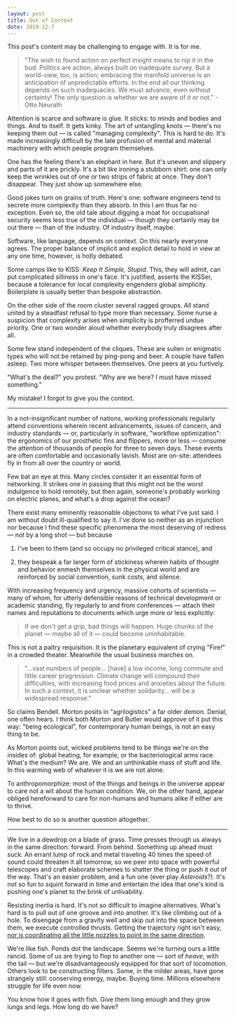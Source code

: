 ```yaml
---
layout: post
title: Out of Context
date: 2019-12-7
---
```


<div class="alert alert-warning" role="alert">
This post's content may be challenging to engage with. It is for me.
</div>

> "The wish to found action on perfect insight means to nip it in the bud. Politics are action, always built on inadequate survey. But a world-view, too, is action; embracing the manifold universe is an anticipation of unpredictable efforts. In the end all our thinking depends on such inadequacies. We must advance, even without certainty! The only question is whether we are aware of it or not." - Otto Neurath

Attention is scarce and software is glue. It sticks: to minds and bodies and things. And to itself. It gets kinky. The art of untangling knots &mdash; there's no keeping them out &mdash; is called "managing complexity". This is hard to do. It's made increasingly difficult by the late profusion of mental and material machinery with which people program themselves.

One has the feeling there's an elephant in here. But it's uneven and slippery and parts of it are prickly. It's a bit like ironing a stubborn shirt: one can only keep the wrinkles out of one or two strips of fabric at once. They don't disappear. They just show up somewhere else.

Good jokes turn on grains of truth. Here's one: software engineers tend to secrete more complexity than they absorb. In this I am thus far no exception. Even so, the old tale about digging a moat for occupational security seems less true of the individual &mdash; though they certainly may be out there &mdash; than of the industry. Of industry itself, maybe.

Software, like language, depends on context. On this nearly everyone agrees. The proper balance of implicit and explicit detail to hold in view at any one time, however, is hotly debated.

Some camps like to KISS: *Keep It Simple, Stupid*. This, they will admit, can put complicated silliness in one's face. It's justified, asserts the KISSer, because a tolerance for local complexity engenders global simplicity. Boilerplate is usually better than bespoke abstraction.

On the other side of the room cluster several ragged groups. All stand united by a steadfast refusal to type more than necessary. Some nurse a suspicion that complexity arises when simplicity is profferred undue priority. One or two wonder aloud whether everybody truly disagrees after all.

Some few stand independent of the cliques. These are sullen or enigmatic types who will not be retained by ping-pong and beer. A couple have fallen asleep. Two more whisper between themselves. One peers at you furtively.

"What's the deal?" you protest. "Why are we here? I must have missed something."

My mistake! I forgot to give you the context.

---

In a not-insignificant number of nations, working professionals regularly attend conventions wherein recent advancements, issues of concern, and industry standards &mdash; or, particularly in software, "workflow optimization": the ergonomics of our prosthetic fins and flippers, more or less &mdash; consume the attention of thousands of people for three to seven days. These events are often comfortable and occasionally lavish. Most are on-site: attendees fly in from all over the country or world.

Few bat an eye at this. Many circles consider it an essential form of networking. It strikes one in passing that this might not be the worst indulgence to hold remotely, but then again, someone's probably working on electric planes, and what's a drop against the ocean?

There exist many eminently reasonable objections to what I've just said. I am without doubt ill-qualified to say it. I've done so neither as an injunction nor because I find these specific phenomena the most deserving of redress &mdash; not by a long shot &mdash; but because

1. I've been to them (and so occupy no privileged critical stance), and

2. they bespeak a far larger form of stickiness wherein habits of thought and behavior enmesh themselves in the physical world and are reinforced by social convention, sunk costs, and silence.

With increasing frequency and urgency, massive cohorts of scientists &mdash; many of whom, for utterly defensible reasons of technical development or academic standing, fly regularly to and from conferences &mdash; attach their names and reputations to documents which urge more or less explicitly:

> If we don't get a grip, bad things will happen. Huge chunks of the planet &mdash; maybe all of it &mdash; could become uninhabitable.

This is not a paltry requisition. It is the planetary equivalent of crying "Fire!" in a crowded theater. Meanwhile the usual business marches on.

> "...vast numbers of people... [have] a low income, long commute and little career progression. Climate change will compound their difficulties, with increasing food prices and anxieties about the future. In such a context, it is unclear whether solidarity... will be a widespread response."

So claims Bendell. Morton posits in "agrilogistics" a far older demon. Denial, one often hears. I think both Morton and Butler would approve of it put this way: "being ecological", for contemporary human beings, is not an easy thing to be.

As Morton points out, wicked problems tend to be things we're on the insides of: global heating, for example, or the bacteriological arms race. What's the medium? We are. We and an unthinkable mass of stuff and life. In this warming web of whatever it is we are not alone.

To anthropomorphize: most of the things and beings in the universe appear to care not a wit about the human condition. We, on the other hand, appear obliged hereforward to care for non-humans and humans alike if either are to thrive.

How best to do so is another question altogether.

---

We live in a dewdrop on a blade of grass. Time presses through us always in the same direction: forward. From behind. Something up ahead must suck. An errant lump of rock and metal traveling 40 times the speed of sound could threaten it all tomorrow, so we peer into space with powerful telescopes and craft elaborate schemes to shatter the thing or push it out of the way. That's an easier problem, and a fun one (ever play *Asteroids*?). It's not so fun to squint forward in time and entertain the idea that one's kind is pushing one's planet to the brink of unlivability.

Resisting inertia is hard. It's not so difficult to imagine alternatives. What's hard is to pull out of one groove and into another. It's like climbing out of a hole. To disengage from a gravity well and skip out into the space between them, we execute controlled thrusts. Getting the trajectory right isn't easy, [nor is coordinating all the little nozzles to point in the same direction](https://ncase.me/trust/).

We're like fish. Ponds dot the landscape. Seems we're turning ours a little rancid. Some of us are trying to flop to another one &mdash; sort of *heave*, with the tail &mdash; but we're disadvantageously equipped for that sort of locomotion. Others look to be constructing filters. Some, in the milder areas, have gone strangely still: conserving energy, maybe. Buying time. Millions elsewhere struggle for life even now.

You know how it goes with fish. Give them long enough and they grow lungs and legs. How long do we have?
